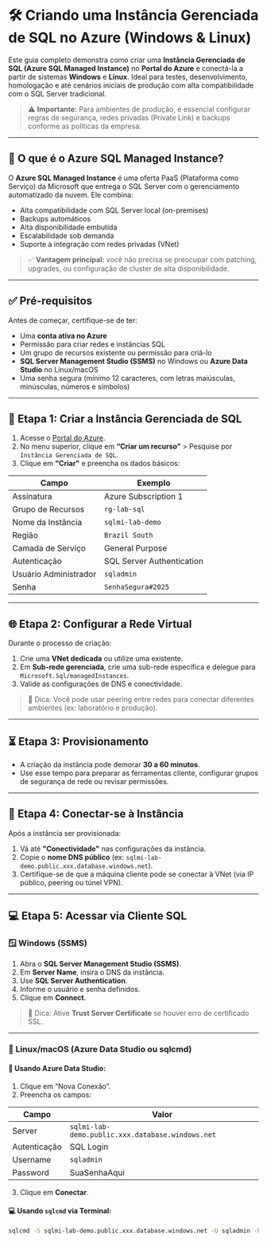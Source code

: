 # 🛠️ Criando uma Instância Gerenciada de SQL no Azure (Windows & Linux)

Este guia completo demonstra como criar uma **Instância Gerenciada de SQL (Azure SQL Managed Instance)** no **Portal do Azure** e conectá-la a partir de sistemas **Windows** e **Linux**. Ideal para testes, desenvolvimento, homologação e até cenários iniciais de produção com alta compatibilidade com o SQL Server tradicional.

> ⚠️ **Importante:** Para ambientes de produção, é essencial configurar regras de segurança, redes privadas (Private Link) e backups conforme as políticas da empresa.

---

## 🧾 O que é o Azure SQL Managed Instance?

O **Azure SQL Managed Instance** é uma oferta PaaS (Plataforma como Serviço) da Microsoft que entrega o SQL Server com o gerenciamento automatizado da nuvem. Ele combina:
- Alta compatibilidade com SQL Server local (on-premises)
- Backups automáticos
- Alta disponibilidade embutida
- Escalabilidade sob demanda
- Suporte à integração com redes privadas (VNet)

> ✅ **Vantagem principal:** você não precisa se preocupar com patching, upgrades, ou configuração de cluster de alta disponibilidade.

---

## ✅ Pré-requisitos

Antes de começar, certifique-se de ter:

- Uma **conta ativa no Azure**
- Permissão para criar redes e instâncias SQL
- Um grupo de recursos existente ou permissão para criá-lo
- **SQL Server Management Studio (SSMS)** no Windows ou **Azure Data Studio** no Linux/macOS
- Uma senha segura (mínimo 12 caracteres, com letras maiúsculas, minúsculas, números e símbolos)

---

## 🔨 Etapa 1: Criar a Instância Gerenciada de SQL

1. Acesse o [Portal do Azure](https://portal.azure.com).
2. No menu superior, clique em **“Criar um recurso”** > Pesquise por `Instância Gerenciada de SQL`.
3. Clique em **"Criar"** e preencha os dados básicos:

| Campo                  | Exemplo                     |
|------------------------|-----------------------------|
| Assinatura             | Azure Subscription 1        |
| Grupo de Recursos      | `rg-lab-sql`                |
| Nome da Instância      | `sqlmi-lab-demo`            |
| Região                 | `Brazil South`              |
| Camada de Serviço      | General Purpose             |
| Autenticação           | SQL Server Authentication   |
| Usuário Administrador  | `sqladmin`                  |
| Senha                  | `SenhaSegura#2025`          |

---

## 🌐 Etapa 2: Configurar a Rede Virtual

Durante o processo de criação:

1. Crie uma **VNet dedicada** ou utilize uma existente.
2. Em **Sub-rede gerenciada**, crie uma sub-rede específica e delegue para `Microsoft.Sql/managedInstances`.
3. Valide as configurações de DNS e conectividade.

> 🧠 Dica: Você pode usar peering entre redes para conectar diferentes ambientes (ex: laboratório e produção).

---

## ⏳ Etapa 3: Provisionamento

- A criação da instância pode demorar **30 a 60 minutos**.
- Use esse tempo para preparar as ferramentas cliente, configurar grupos de segurança de rede ou revisar permissões.

---

## 🔗 Etapa 4: Conectar-se à Instância

Após a instância ser provisionada:

1. Vá até **"Conectividade"** nas configurações da instância.
2. Copie o **nome DNS público** (ex: `sqlmi-lab-demo.public.xxx.database.windows.net`).
3. Certifique-se de que a máquina cliente pode se conectar à VNet (via IP público, peering ou túnel VPN).

---

## 💻 Etapa 5: Acessar via Cliente SQL

### 🪟 Windows (SSMS)

1. Abra o **SQL Server Management Studio (SSMS)**.
2. Em **Server Name**, insira o DNS da instância.
3. Use **SQL Server Authentication**.
4. Informe o usuário e senha definidos.
5. Clique em **Connect**.

> 📌 Dica: Ative **Trust Server Certificate** se houver erro de certificado SSL.

---

### 🐧 Linux/macOS (Azure Data Studio ou sqlcmd)

#### 🔷 Usando Azure Data Studio:

1. Clique em “Nova Conexão”.
2. Preencha os campos:

| Campo         | Valor                                       |
|---------------|---------------------------------------------|
| Server        | `sqlmi-lab-demo.public.xxx.database.windows.net` |
| Autenticação  | SQL Login                                   |
| Username      | `sqladmin`                                  |
| Password      | SuaSenhaAqui                                |

3. Clique em **Conectar**.

#### 💻 Usando `sqlcmd` via Terminal:

```bash
sqlcmd -S sqlmi-lab-demo.public.xxx.database.windows.net -U sqladmin -P "SuaSenhaAqui"
